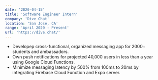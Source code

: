 ```yaml
---
date: '2020-04-15'
title: 'Software Engineer Intern'
company: 'Dive Chat'
location: 'San Jose, CA'
range: 'April 2020 - Present'
url: 'https://dive.chat/'
---
```


- Developep cross-functional, organized messaging app for 2000+ students and ambassadors.
- Own push notifications for projected 40,000 users in less than a year using Google Cloud Functions.
- Minimize messaging latency by 500% from 100ms to 20ms by integrating Firebase Cloud Function and Expo server.
